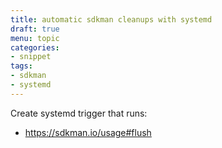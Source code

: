 ```yaml
---
title: automatic sdkman cleanups with systemd
draft: true
menu: topic
categories:
- snippet
tags:
- sdkman
- systemd
---
```


Create systemd trigger that runs:

- https://sdkman.io/usage#flush
